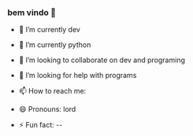 ### bem vindo 👋

- 🔭 I’m currently dev
- 🌱 I’m currently python
- 👯 I’m looking to collaborate on dev and programing
- 🤔 I’m looking for help with programs

- 📫 How to reach me: 
- 😄 Pronouns: lord
- ⚡ Fun fact: 
--
